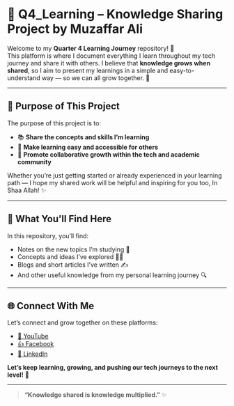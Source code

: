 # 📘 Q4_Learning – Knowledge Sharing Project by Muzaffar Ali 

Welcome to my **Quarter 4 Learning Journey** repository! 🚀  
This platform is where I document everything I learn throughout my tech journey and share it with others. I believe that **knowledge grows when shared**, so I aim to present my learnings in a simple and easy-to-understand way — so we can all grow together. 🌱

---

## 🎯 Purpose of This Project

The purpose of this project is to:

- 📚 **Share the concepts and skills I’m learning**
- 🧠 **Make learning easy and accessible for others**
- 🤝 **Promote collaborative growth within the tech and academic community**

Whether you’re just getting started or already experienced in your learning path — I hope my shared work will be helpful and inspiring for you too, In Shaa Allah! ✨

---

## 📝 What You'll Find Here

In this repository, you’ll find:

- Notes on the new topics I’m studying 📒  
- Concepts and ideas I’ve explored 👨‍💻  
- Blogs and short articles I’ve written ✍️  
- And other useful knowledge from my personal learning journey 🔍  

---

## 🌐 Connect With Me

Let’s connect and grow together on these platforms:

- [🎥 YouTube](https://www.youtube.com/@muzaffaritacademy)
- [👍 Facebook](https://www.facebook.com/profile.php?id=100093557110026)
- [🔗 LinkedIn](https://www.linkedin.com/in/muzaffar-ali-0b3939315/)

**Let’s keep learning, growing, and pushing our tech journeys to the next level!** 🚀

---

> **“Knowledge shared is knowledge multiplied.”** ✨
